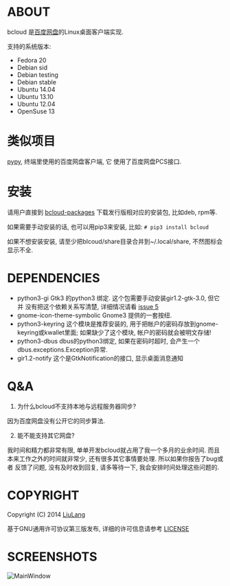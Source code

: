ABOUT
=====
bcloud 是[百度网盘](http://pan.baidu.com)的Linux桌面客户端实现.

支持的系统版本:

* Fedora 20
* Debian sid
* Debian testing
* Debian stable
* Ubuntu 14.04
* Ubuntu 13.10
* Ubuntu 12.04
* OpenSuse 13

类似项目
=======
[pypy](https://github.com/houtianze/bypy), 终端里使用的百度网盘客户端, 它
使用了百度网盘PCS接口.


安装
====
请用户直接到 [bcloud-packages](https://github.com/LiuLang/bcloud-packages)
下载发行版相对应的安装包, 比如deb, rpm等.

如果需要手动安装的话, 也可以用pip3来安装, 比如: `# pip3 install bcloud`

如果不想安装安装, 请至少把blcoud/share目录合并到~/.local/share, 不然图标会显示不全.

DEPENDENCIES
===========

* python3-gi  Gtk3 的python3 绑定. 这个包需要手动安装gir1.2-gtk-3.0, 但它并
没有把这个依赖关系写清楚, 详细情况请看 [issue 5](https://github.com/LiuLang/bcloud/issues/5)
* gnome-icon-theme-symbolic Gnome3 提供的一套按纽.
* python3-keyring  这个模块是推荐安装的, 用于把帐户的密码存放到gnome-keyring或kwallet里面; 如果缺少了这个模块, 帐户的密码就会被明文存储!
* python3-dbus  dbus的python3绑定, 如果在密码时超时, 会产生一个dbus.exceptions.Exception异常.
* gir1.2-notify 这个是GtkNotification的接口, 显示桌面消息通知

Q&A
===
1. 为什么bcloud不支持本地与远程服务器同步?

因为百度网盘没有公开它的同步算法.

2. 能不能支持其它网盘?

我时间和精力都非常有限, 单单开发bcloud就占用了我一个多月的业余时间. 而且
本来工作之外的时间就非常少, 还有很多其它事情要处理. 所以如果你报告了bug或者
反馈了问题, 没有及时收到回复, 请多等待一下, 我会安排时间处理这些问题的.


COPYRIGHT
========
Copyright (C) 2014 [LiuLang](mailto:gsushzhsosgsu@gmail.com)

基于GNU通用许可协议第三版发布, 详细的许可信息请参考 [LICENSE](LICENSE)

SCREENSHOTS
==========
![MainWindow](screenshots/bcloud.png)
